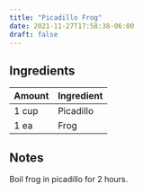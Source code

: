 ```yaml
---
title: "Picadillo Frog"
date: 2021-11-27T17:58:38-06:00
draft: false
---
```


## Ingredients

| Amount | Ingredient |
| ------ | ---------- |
| 1 cup  | Picadillo  |
| 1 ea   | Frog       |

## Notes

Boil frog in picadillo for 2 hours.